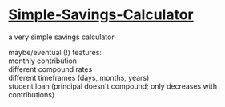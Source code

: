 # [Simple-Savings-Calculator](http://mhbates.com/savings/)
a very simple savings calculator

maybe/eventual (!) features:  
monthly contribution  
different compound rates  
different timeframes (days, months, years)  
student loan (principal doesn't compound; only decreases with contributions)  
